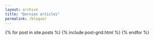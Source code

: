 ```yaml
---
layout: archive
title: "Dernies articles"
permalink: /blogue/
---
```


<div class="tiles">
{% for post in site.posts %}
	{% include post-grid.html %}
{% endfor %}
</div><!-- /.tiles -->